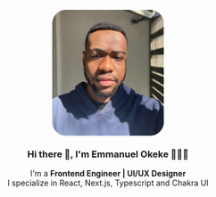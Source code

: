 <p align="center" width="300">
   <img align="center" width="200" border-radius="100" src="yo 1.png" />
   <h3 align="center">Hi there 👋,  I'm Emmanuel Okeke 👨🏽‍💻</h3>
</p>

<p align="center"> I'm a <strong>Frontend Engineer | UI/UX Designer </strong><br /> I specialize in React, Next.js, Typescript and Chakra UI </p>

<!--
**Okekejr/Okekejr** is a ✨ _special_ ✨ repository because its `README.md` (this file) appears on your GitHub profile.

Here are some ideas to get you started:

- 🔭 I’m currently working on ...
- 🌱 I’m currently learning ...
- 👯 I’m looking to collaborate on ...
- 🤔 I’m looking for help with ...
- 💬 Ask me about ...
- 📫 How to reach me: ...
- 😄 Pronouns: ...
- ⚡ Fun fact: ...
-->

